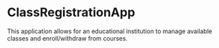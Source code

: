 # ClassRegistrationApp
This application allows for an educational institution to manage available classes and enroll/withdraw from courses.
